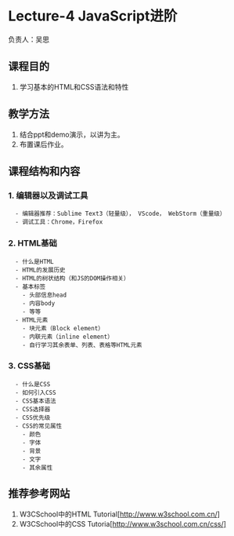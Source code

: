 # Lecture-4 JavaScript进阶

负责人：吴思

## 课程目的
1. 学习基本的HTML和CSS语法和特性

## 教学方法

1. 结合ppt和demo演示，以讲为主。
2. 布置课后作业。


## 课程结构和内容

### 1. 编辑器以及调试工具
      - 编辑器推荐：Sublime Text3（轻量级）， VScode， WebStorm（重量级）
      - 调试工具：Chrome，Firefox

### 2. HTML基础
      - 什么是HTML
      - HTML的发展历史
      - HTML的树状结构（和JS的DOM操作相关）
      - 基本标签
        - 头部信息head
        - 内容body
        - 等等
      - HTML元素
        - 块元素（Block element）
        - 内联元素（inline element）
        - 自行学习其余表单、列表、表格等HTML元素
### 3. CSS基础
      - 什么是CSS
      - 如何引入CSS
      - CSS基本语法
      - CSS选择器
      - CSS优先级
      - CSS的常见属性
        - 颜色
        - 字体
        - 背景
        - 文字
        - 其余属性
        
## 推荐参考网站
  1. W3CSchool中的HTML Tutorial[http://www.w3school.com.cn/]
  2. W3CSchool中的CSS Tutoria[http://www.w3school.com.cn/css/]
